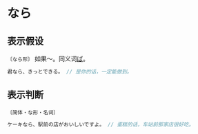 # なら

## 表示假设

`〔なら形〕` 如果～。同义词[ば](./ba)。

```js
君なら、きっとできる。 // 是你的话，一定能做到。
```

## 表示判断

`〔简体・な形・名词〕`

```js
ケーキなら、駅前の店がおいしいですよ。 // 蛋糕的话，车站前那家店很好吃。
```

